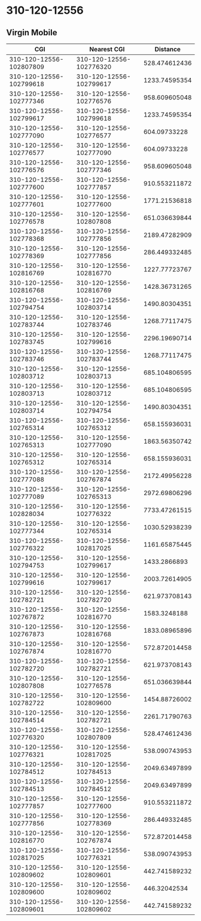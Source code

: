 # 310-120-12556
## Virgin Mobile


| CGI | Nearest CGI | Distance |
|-----|-------------|----------|
| 310-120-12556-102807809 | 310-120-12556-102776320 | 528.474612436 |
| 310-120-12556-102799618 | 310-120-12556-102799617 | 1233.74595354 |
| 310-120-12556-102777346 | 310-120-12556-102776576 | 958.609605048 |
| 310-120-12556-102799617 | 310-120-12556-102799618 | 1233.74595354 |
| 310-120-12556-102777090 | 310-120-12556-102776577 | 604.09733228 |
| 310-120-12556-102776577 | 310-120-12556-102777090 | 604.09733228 |
| 310-120-12556-102776576 | 310-120-12556-102777346 | 958.609605048 |
| 310-120-12556-102777600 | 310-120-12556-102777857 | 910.553211872 |
| 310-120-12556-102777601 | 310-120-12556-102777600 | 1771.21536818 |
| 310-120-12556-102776578 | 310-120-12556-102807808 | 651.036639844 |
| 310-120-12556-102778368 | 310-120-12556-102777856 | 2189.47282909 |
| 310-120-12556-102778369 | 310-120-12556-102777856 | 286.449332485 |
| 310-120-12556-102816769 | 310-120-12556-102816770 | 1227.77723767 |
| 310-120-12556-102816768 | 310-120-12556-102816769 | 1428.36731265 |
| 310-120-12556-102794754 | 310-120-12556-102803714 | 1490.80304351 |
| 310-120-12556-102783744 | 310-120-12556-102783746 | 1268.77117475 |
| 310-120-12556-102783745 | 310-120-12556-102799616 | 2296.19690714 |
| 310-120-12556-102783746 | 310-120-12556-102783744 | 1268.77117475 |
| 310-120-12556-102803712 | 310-120-12556-102803713 | 685.104806595 |
| 310-120-12556-102803713 | 310-120-12556-102803712 | 685.104806595 |
| 310-120-12556-102803714 | 310-120-12556-102794754 | 1490.80304351 |
| 310-120-12556-102765314 | 310-120-12556-102765312 | 658.155936031 |
| 310-120-12556-102765313 | 310-120-12556-102777090 | 1863.56350742 |
| 310-120-12556-102765312 | 310-120-12556-102765314 | 658.155936031 |
| 310-120-12556-102777088 | 310-120-12556-102767874 | 2172.49956228 |
| 310-120-12556-102777089 | 310-120-12556-102765313 | 2972.69806296 |
| 310-120-12556-102828034 | 310-120-12556-102776322 | 7733.47261515 |
| 310-120-12556-102777344 | 310-120-12556-102765314 | 1030.52938239 |
| 310-120-12556-102776322 | 310-120-12556-102817025 | 1161.65875445 |
| 310-120-12556-102794753 | 310-120-12556-102799617 | 1433.2866893 |
| 310-120-12556-102799616 | 310-120-12556-102799617 | 2003.72614905 |
| 310-120-12556-102782721 | 310-120-12556-102782720 | 621.973708143 |
| 310-120-12556-102767872 | 310-120-12556-102816770 | 1583.3248188 |
| 310-120-12556-102767873 | 310-120-12556-102816768 | 1833.08965896 |
| 310-120-12556-102767874 | 310-120-12556-102816770 | 572.872014458 |
| 310-120-12556-102782720 | 310-120-12556-102782721 | 621.973708143 |
| 310-120-12556-102807808 | 310-120-12556-102776578 | 651.036639844 |
| 310-120-12556-102782722 | 310-120-12556-102809600 | 1454.88726002 |
| 310-120-12556-102784514 | 310-120-12556-102782721 | 2261.71790763 |
| 310-120-12556-102776320 | 310-120-12556-102807809 | 528.474612436 |
| 310-120-12556-102776321 | 310-120-12556-102817025 | 538.090743953 |
| 310-120-12556-102784512 | 310-120-12556-102784513 | 2049.63497899 |
| 310-120-12556-102784513 | 310-120-12556-102784512 | 2049.63497899 |
| 310-120-12556-102777857 | 310-120-12556-102777600 | 910.553211872 |
| 310-120-12556-102777856 | 310-120-12556-102778369 | 286.449332485 |
| 310-120-12556-102816770 | 310-120-12556-102767874 | 572.872014458 |
| 310-120-12556-102817025 | 310-120-12556-102776321 | 538.090743953 |
| 310-120-12556-102809602 | 310-120-12556-102809601 | 442.741589232 |
| 310-120-12556-102809600 | 310-120-12556-102809602 | 446.32042534 |
| 310-120-12556-102809601 | 310-120-12556-102809602 | 442.741589232 |
